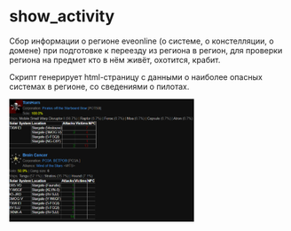 # show_activity
Сбор информации о регионе eveonline (о системе, о констелляции, о домене) при подготовке к переезду из региона в регион, для проверки региона на предмет кто в нём живёт, охотится, крабит.

Скрипт генерирует html-страницу с данными о наиболее опасных системах в регионе, со сведениями о пилотах.

<img src="https://raw.githubusercontent.com/Qandra-Si/show_activity/master/images/example.png" height="66%" width="66%">

